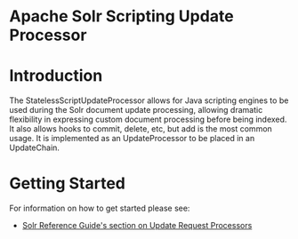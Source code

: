 Apache Solr Scripting Update Processor
===============================

# Introduction

The StatelessScriptUpdateProcessor allows for Java scripting engines to be used during the Solr document update processing, allowing dramatic flexibility in expressing custom document processing before being indexed.  It also allows hooks to commit, delete, etc, but add is the most common usage.  It is implemented as an UpdateProcessor to be placed in an UpdateChain.

# Getting Started

For information on how to get started please see:
 * [Solr Reference Guide's section on Update Request Processors](https://lucene.apache.org/solr/guide/update-request-processors.html)
